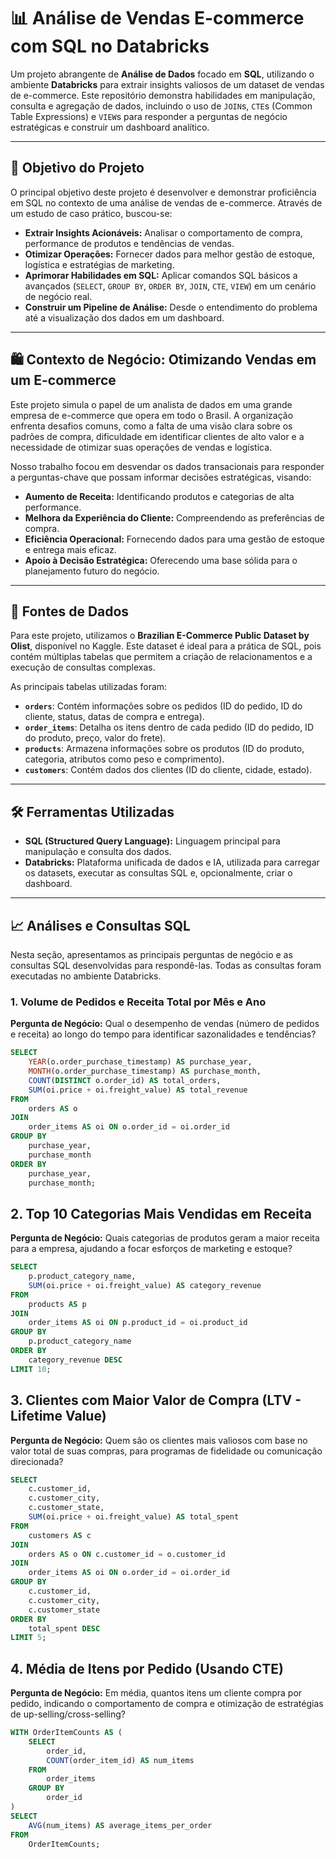 # 📊 Análise de Vendas E-commerce com SQL no Databricks

Um projeto abrangente de **Análise de Dados** focado em **SQL**, utilizando o ambiente **Databricks** para extrair insights valiosos de um dataset de vendas de e-commerce. Este repositório demonstra habilidades em manipulação, consulta e agregação de dados, incluindo o uso de `JOIN`s, `CTE`s (Common Table Expressions) e `VIEW`s para responder a perguntas de negócio estratégicas e construir um dashboard analítico.

---

## 🎯 Objetivo do Projeto

O principal objetivo deste projeto é desenvolver e demonstrar proficiência em SQL no contexto de uma análise de vendas de e-commerce. Através de um estudo de caso prático, buscou-se:

* **Extrair Insights Acionáveis:** Analisar o comportamento de compra, performance de produtos e tendências de vendas.
* **Otimizar Operações:** Fornecer dados para melhor gestão de estoque, logística e estratégias de marketing.
* **Aprimorar Habilidades em SQL:** Aplicar comandos SQL básicos a avançados (`SELECT`, `GROUP BY`, `ORDER BY`, `JOIN`, `CTE`, `VIEW`) em um cenário de negócio real.
* **Construir um Pipeline de Análise:** Desde o entendimento do problema até a visualização dos dados em um dashboard.

---

## 🛍️ Contexto de Negócio: Otimizando Vendas em um E-commerce

Este projeto simula o papel de um analista de dados em uma grande empresa de e-commerce que opera em todo o Brasil. A organização enfrenta desafios comuns, como a falta de uma visão clara sobre os padrões de compra, dificuldade em identificar clientes de alto valor e a necessidade de otimizar suas operações de vendas e logística.

Nosso trabalho focou em desvendar os dados transacionais para responder a perguntas-chave que possam informar decisões estratégicas, visando:

* **Aumento de Receita:** Identificando produtos e categorias de alta performance.
* **Melhora da Experiência do Cliente:** Compreendendo as preferências de compra.
* **Eficiência Operacional:** Fornecendo dados para uma gestão de estoque e entrega mais eficaz.
* **Apoio à Decisão Estratégica:** Oferecendo uma base sólida para o planejamento futuro do negócio.

---

## 💾 Fontes de Dados

Para este projeto, utilizamos o **Brazilian E-Commerce Public Dataset by Olist**, disponível no Kaggle. Este dataset é ideal para a prática de SQL, pois contém múltiplas tabelas que permitem a criação de relacionamentos e a execução de consultas complexas.

As principais tabelas utilizadas foram:

* **`orders`**: Contém informações sobre os pedidos (ID do pedido, ID do cliente, status, datas de compra e entrega).
* **`order_items`**: Detalha os itens dentro de cada pedido (ID do pedido, ID do produto, preço, valor do frete).
* **`products`**: Armazena informações sobre os produtos (ID do produto, categoria, atributos como peso e comprimento).
* **`customers`**: Contém dados dos clientes (ID do cliente, cidade, estado).

---

## 🛠️ Ferramentas Utilizadas

* **SQL (Structured Query Language):** Linguagem principal para manipulação e consulta dos dados.
* **Databricks:** Plataforma unificada de dados e IA, utilizada para carregar os datasets, executar as consultas SQL e, opcionalmente, criar o dashboard.

---

## 📈 Análises e Consultas SQL

Nesta seção, apresentamos as principais perguntas de negócio e as consultas SQL desenvolvidas para respondê-las. Todas as consultas foram executadas no ambiente Databricks.

### 1. Volume de Pedidos e Receita Total por Mês e Ano

**Pergunta de Negócio:** Qual o desempenho de vendas (número de pedidos e receita) ao longo do tempo para identificar sazonalidades e tendências?

```sql
SELECT
    YEAR(o.order_purchase_timestamp) AS purchase_year,
    MONTH(o.order_purchase_timestamp) AS purchase_month,
    COUNT(DISTINCT o.order_id) AS total_orders,
    SUM(oi.price + oi.freight_value) AS total_revenue
FROM
    orders AS o
JOIN
    order_items AS oi ON o.order_id = oi.order_id
GROUP BY
    purchase_year,
    purchase_month
ORDER BY
    purchase_year,
    purchase_month;
```
## 2. Top 10 Categorias Mais Vendidas em Receita

**Pergunta de Negócio:** Quais categorias de produtos geram a maior receita para a empresa, ajudando a focar esforços de marketing e estoque?

```sql
SELECT
    p.product_category_name,
    SUM(oi.price + oi.freight_value) AS category_revenue
FROM
    products AS p
JOIN
    order_items AS oi ON p.product_id = oi.product_id
GROUP BY
    p.product_category_name
ORDER BY
    category_revenue DESC
LIMIT 10;
```
## 3. Clientes com Maior Valor de Compra (LTV - Lifetime Value)

**Pergunta de Negócio:** Quem são os clientes mais valiosos com base no valor total de suas compras, para programas de fidelidade ou comunicação direcionada?

```sql
SELECT
    c.customer_id,
    c.customer_city,
    c.customer_state,
    SUM(oi.price + oi.freight_value) AS total_spent
FROM
    customers AS c
JOIN
    orders AS o ON c.customer_id = o.customer_id
JOIN
    order_items AS oi ON o.order_id = oi.order_id
GROUP BY
    c.customer_id,
    c.customer_city,
    c.customer_state
ORDER BY
    total_spent DESC
LIMIT 5;

```
## 4. Média de Itens por Pedido (Usando CTE)

**Pergunta de Negócio:** Em média, quantos itens um cliente compra por pedido, indicando o comportamento de compra e otimização de estratégias de up-selling/cross-selling?

```sql
WITH OrderItemCounts AS (
    SELECT
        order_id,
        COUNT(order_item_id) AS num_items
    FROM
        order_items
    GROUP BY
        order_id
)
SELECT
    AVG(num_items) AS average_items_per_order
FROM
    OrderItemCounts;
```
